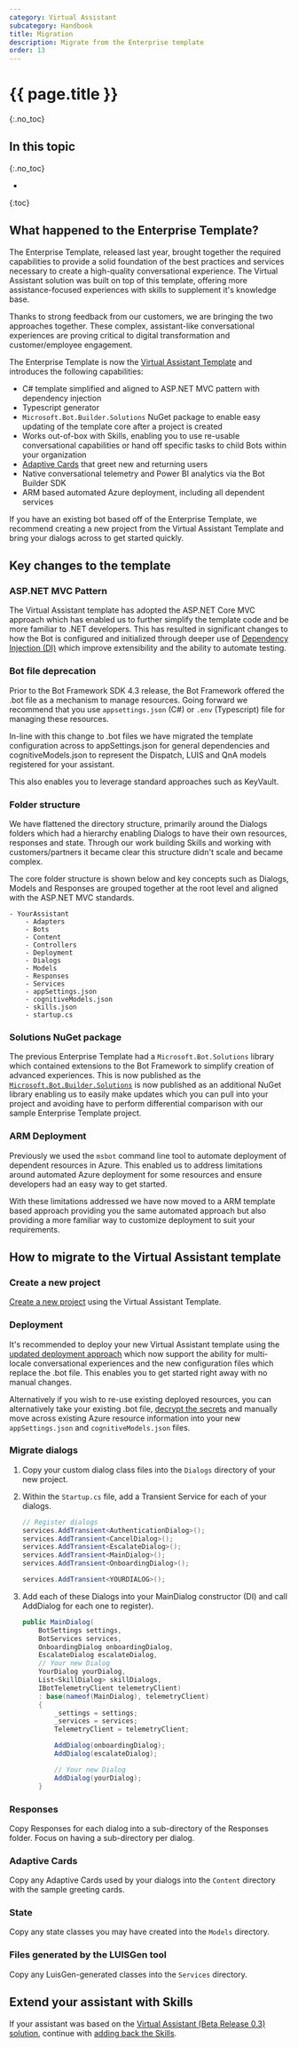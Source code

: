 ```yaml
---
category: Virtual Assistant
subcategory: Handbook
title: Migration
description: Migrate from the Enterprise template 
order: 13
---
```


# {{ page.title }}
{:.no_toc}

## In this topic
{:.no_toc}

* 
{:toc}

## What happened to the Enterprise Template?

The Enterprise Template, released last year, brought together the required capabilities to provide a solid foundation of the best practices and services necessary to create a high-quality conversational experience. The Virtual Assistant solution was built on top of this template, offering more assistance-focused experiences with skills to supplement it's knowledge base.

Thanks to strong feedback from our customers, we are bringing the two approaches together. These complex, assistant-like conversational experiences are proving critical to digital transformation and customer/employee engagement.

The Enterprise Template is now the [Virtual Assistant Template]({{site.baseurl}}/overview/virtualassistant) and introduces the following capabilities:

- C# template simplified and aligned to ASP.NET MVC pattern with dependency injection
- Typescript generator
- `Microsoft.Bot.Builder.Solutions` NuGet package to enable easy updating of the template core after a project is created
- Works out-of-box with Skills, enabling you to use re-usable conversational capabilities or hand off specific tasks to child Bots within your organization
- [Adaptive Cards](https://adaptivecards.io/) that greet new and returning users
- Native conversational telemetry and Power BI analytics via the Bot Builder SDK
- ARM based automated Azure deployment, including all dependent services

If you have an existing bot based off of the Enterprise Template, we recommend creating a new project from the Virtual Assistant Template and bring your dialogs across to get started quickly.

## Key changes to the template

### ASP.NET MVC Pattern

The Virtual Assistant template has adopted the ASP.NET Core MVC approach which has enabled us to further simplify the template code and be more familiar to .NET developers. This has resulted in significant changes to how the Bot is configured and initialized through deeper use of [Dependency Injection (DI)](https://docs.microsoft.com/en-us/aspnet/core/fundamentals/dependency-injection?view=aspnetcore-2.2) which improve extensibility and the ability to automate testing.

### Bot file deprecation

Prior to the Bot Framework SDK 4.3 release, the Bot Framework offered the .bot file as a mechanism to manage resources. Going forward we recommend that you use `appsettings.json` (C#) or `.env` (Typescript) file for managing these resources.

In-line with this change to .bot files we have migrated the template configuration across to appSettings.json for general dependencies and cognitiveModels.json to represent the Dispatch, LUIS and QnA models registered for your assistant.

This also enables you to leverage standard approaches such as KeyVault.

### Folder structure

We have flattened the directory structure, primarily around the Dialogs folders which had a hierarchy enabling Dialogs to have their own resources, responses and state. Through our work building Skills and working with customers/partners it became clear this structure didn't scale and became complex.

The core folder structure is shown below and key concepts such as Dialogs, Models and Responses are grouped together at the root level and aligned with the ASP.NET MVC standards.

```
- YourAssistant
    - Adapters
    - Bots
    - Content
    - Controllers
    - Deployment
    - Dialogs
    - Models
    - Responses
    - Services
    - appSettings.json
    - cognitiveModels.json
    - skills.json
    - startup.cs
```

### Solutions NuGet package

The previous Enterprise Template had a `Microsoft.Bot.Solutions` library which contained extensions to the Bot Framework to simplify creation of advanced experiences. This is now published as the [`Microsoft.Bot.Builder.Solutions`](https://www.nuget.org/packages/Microsoft.Bot.Builder.Solutions/) is now published as an additional NuGet library enabling us to easily make updates which you can pull into your project and avoiding have to perform differential comparison with our sample Enterprise Template project.

### ARM Deployment

Previously we used the `msbot` command line tool to automate deployment of dependent resources in Azure. This enabled us to address limitations around automated Azure deployment for some resources and ensure developers had an easy way to get started.

With these limitations addressed we have now moved to a ARM template based approach providing you the same automated approach but also providing a more familiar way to customize deployment to suit your requirements.

## How to migrate to the Virtual Assistant template

### Create a new project

[Create a new project]({{site.baseurl}}/tutorials/create-assistant/3_create_project) using the Virtual Assistant Template.

### Deployment

It's recommended to deploy your new Virtual Assistant template using the [updated deployment approach]({{site.baseurl}}/tutorials/csharp/create-assistant/4_provision_your_azure_resources) which now support the ability for multi-locale conversational experiences and the new configuration files which replace the .bot file. This enables you to get started right away with no manual changes.

Alternatively if you wish to re-use existing deployed resources, you can alternatively take your existing .bot file, [decrypt the secrets](https://docs.microsoft.com/en-us/azure/bot-service/bot-file-basics?view=azure-bot-service-4.0&tabs=csharp) and manually move across existing Azure resource information into your new `appSettings.json` and `cognitiveModels.json` files.

### Migrate dialogs

1. Copy your custom dialog class files into the `Dialogs` directory of your new project.
  
1. Within the `Startup.cs` file, add a Transient Service for each of your dialogs.

     ```csharp
    // Register dialogs
    services.AddTransient<AuthenticationDialog>();
    services.AddTransient<CancelDialog>();
    services.AddTransient<EscalateDialog>();
    services.AddTransient<MainDialog>();
    services.AddTransient<OnboardingDialog>();

    services.AddTransient<YOURDIALOG>();
     ```

1. Add each of these Dialogs into your MainDialog constructor (DI) and call AddDialog for each one to register).

    ```csharp
    public MainDialog(
        BotSettings settings,
        BotServices services,
        OnboardingDialog onboardingDialog,
        EscalateDialog escalateDialog,
        // Your new Dialog
        YourDialog yourDialog,
        List<SkillDialog> skillDialogs,
        IBotTelemetryClient telemetryClient)
        : base(nameof(MainDialog), telemetryClient)
        {
            _settings = settings;
            _services = services;
            TelemetryClient = telemetryClient;

            AddDialog(onboardingDialog);
            AddDialog(escalateDialog);

            // Your new Dialog
            AddDialog(yourDialog);
        }
    ```

### Responses

Copy Responses for each dialog into a sub-directory of the Responses folder. Focus on having a sub-directory per dialog.

### Adaptive Cards

Copy any Adaptive Cards used by your dialogs into the `Content` directory with the sample greeting cards.

### State

Copy any state classes you may have created into the `Models` directory.

### Files generated by the LUISGen tool

Copy any LuisGen-generated classes into the `Services` directory.

## Extend your assistant with Skills

If your assistant was based on the [Virtual Assistant (Beta Release 0.3) solution](https://github.com/microsoft/AI/releases/tag/0.3), continue with [adding back the Skills]({{site.baseurl}}/howto/skills/addingskills). 
